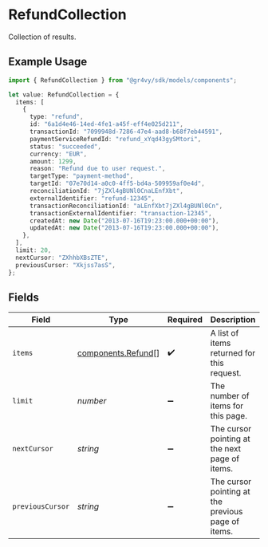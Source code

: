 # RefundCollection

Collection of results.

## Example Usage

```typescript
import { RefundCollection } from "@gr4vy/sdk/models/components";

let value: RefundCollection = {
  items: [
    {
      type: "refund",
      id: "6a1d4e46-14ed-4fe1-a45f-eff4e025d211",
      transactionId: "7099948d-7286-47e4-aad8-b68f7eb44591",
      paymentServiceRefundId: "refund_xYqd43gySMtori",
      status: "succeeded",
      currency: "EUR",
      amount: 1299,
      reason: "Refund due to user request.",
      targetType: "payment-method",
      targetId: "07e70d14-a0c0-4ff5-bd4a-509959af0e4d",
      reconciliationId: "7jZXl4gBUNl0CnaLEnfXbt",
      externalIdentifier: "refund-12345",
      transactionReconciliationId: "aLEnfXbt7jZXl4gBUNl0Cn",
      transactionExternalIdentifier: "transaction-12345",
      createdAt: new Date("2013-07-16T19:23:00.000+00:00"),
      updatedAt: new Date("2013-07-16T19:23:00.000+00:00"),
    },
  ],
  limit: 20,
  nextCursor: "ZXhhbXBsZTE",
  previousCursor: "Xkjss7asS",
};
```

## Fields

| Field                                                    | Type                                                     | Required                                                 | Description                                              | Example                                                  |
| -------------------------------------------------------- | -------------------------------------------------------- | -------------------------------------------------------- | -------------------------------------------------------- | -------------------------------------------------------- |
| `items`                                                  | [components.Refund](../../models/components/refund.md)[] | :heavy_check_mark:                                       | A list of items returned for this request.               |                                                          |
| `limit`                                                  | *number*                                                 | :heavy_minus_sign:                                       | The number of items for this page.                       | 20                                                       |
| `nextCursor`                                             | *string*                                                 | :heavy_minus_sign:                                       | The cursor pointing at the next page of items.           | ZXhhbXBsZTE                                              |
| `previousCursor`                                         | *string*                                                 | :heavy_minus_sign:                                       | The cursor pointing at the previous page of items.       | Xkjss7asS                                                |